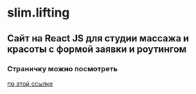 # slim.lifting
## Сайт на React JS для студии массажа и красоты с формой заявки и роутингом
### Страничку можно посмотреть 
[по этой ссылке](https://flamboyant-brown-ae11f5.netlify.app)

